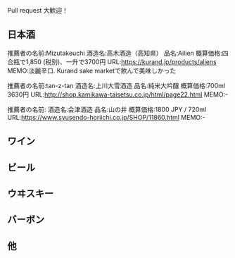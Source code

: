 Pull request 大歓迎！

## 日本酒

推薦者の名前:Mizutakeuchi
酒造名:高木酒造（高知県）
品名:Ailien
概算価格:四合瓶で1,850 (税別)、一升で3700円
URL:https://kurand.jp/products/aliens
MEMO:淡麗辛口. Kurand sake marketで飲んで美味しかった

推薦者の名前:tan-z-tan
酒造名:上川大雪酒造
品名:純米大吟醸
概算価格:700ml 3630円
URL:http://shop.kamikawa-taisetsu.co.jp/html/page22.html
MEMO:-

推薦者の名前:
酒造名:会津酒造
品名:山の井
概算価格:1800 JPY / 720ml
URL:https://www.syusendo-horiichi.co.jp/SHOP/11860.html
MEMO:-

## ワイン


## ビール


## ウヰスキー


## バーボン


## 他
